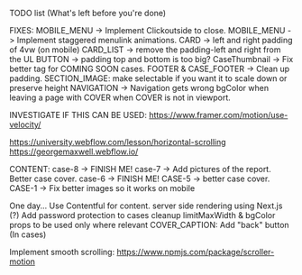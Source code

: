TODO list (What's left before you're done)

FIXES:
MOBILE_MENU -> Implement Clickoutside to close.
MOBILE_MENU -> Implement staggered menulink animations.
CARD -> left and right padding of 4vw (on mobile)
CARD_LIST -> remove the padding-left and right from the UL
BUTTON -> padding top and bottom is too big?
CaseThumbnail -> Fix better tag for COMING SOON cases.
FOOTER & CASE_FOOTER -> Clean up padding.
SECTION_IMAGE: make selectable if you want it to scale down or preserve height
NAVIGATION -> Navigation gets wrong bgColor when leaving a page with COVER when COVER is not in viewport.

INVESTIGATE IF THIS CAN BE USED:
https://www.framer.com/motion/use-velocity/

https://university.webflow.com/lesson/horizontal-scrolling
https://georgemaxwell.webflow.io/

CONTENT:
case-8 -> FINISH ME!
case-7 -> Add pictures of the report. Better case cover.
case-6 -> FINISH ME!
CASE-5 -> better case cover.
CASE-1 -> Fix better images so it works on mobile

One day...
Use Contentful for content.
server side rendering using Next.js (?)
Add password protection to cases
cleanup limitMaxWidth & bgColor props to be used only where relevant
COVER_CAPTION: Add "back" button (In cases)

Implement smooth scrolling:
https://www.npmjs.com/package/scroller-motion
